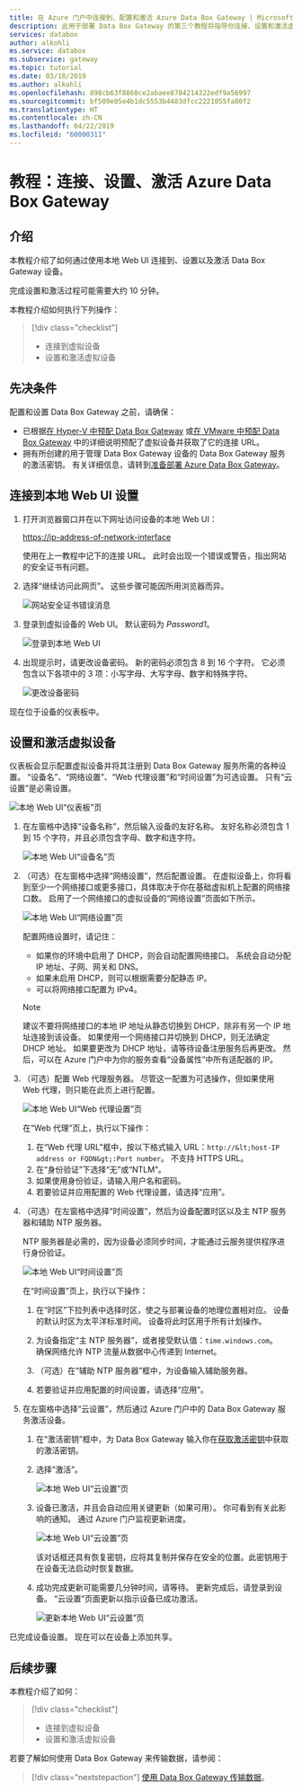 ```yaml
---
title: 在 Azure 门户中连接到、配置和激活 Azure Data Box Gateway | Microsoft Docs
description: 此用于部署 Data Box Gateway 的第三个教程将指导你连接、设置和激活虚拟设备。
services: databox
author: alkohli
ms.service: databox
ms.subservice: gateway
ms.topic: tutorial
ms.date: 03/18/2019
ms.author: alkohli
ms.openlocfilehash: 898cb63f8868ce2abaee8784214322edf9a56997
ms.sourcegitcommit: bf509e05e4b1dc5553b4483dfcc2221055fa80f2
ms.translationtype: HT
ms.contentlocale: zh-CN
ms.lasthandoff: 04/22/2019
ms.locfileid: "60000311"
---
```

# <a name="tutorial-connect-set-up-activate-azure-data-box-gateway"></a>教程：连接、设置、激活 Azure Data Box Gateway

## <a name="introduction"></a>介绍

本教程介绍了如何通过使用本地 Web UI 连接到、设置以及激活 Data Box Gateway 设备。 

完成设置和激活过程可能需要大约 10 分钟。 

本教程介绍如何执行下列操作：

> [!div class="checklist"]
> * 连接到虚拟设备
> * 设置和激活虚拟设备

## <a name="prerequisites"></a>先决条件

配置和设置 Data Box Gateway 之前，请确保：

* 已根据[在 Hyper-V 中预配 Data Box Gateway](data-box-gateway-deploy-provision-hyperv.md) 或[在 VMware 中预配 Data Box Gateway](data-box-gateway-deploy-provision-vmware.md) 中的详细说明预配了虚拟设备并获取了它的连接 URL。
* 拥有所创建的用于管理 Data Box Gateway 设备的 Data Box Gateway 服务的激活密钥。 有关详细信息，请转到[准备部署 Azure Data Box Gateway](data-box-gateway-deploy-prep.md)。


## <a name="connect-to-the-local-web-ui-setup"></a>连接到本地 Web UI 设置 

1. 打开浏览器窗口并在以下网址访问设备的本地 Web UI：
   
   [https://ip-address-of-network-interface](https://ip-address-of-network-interface)
   
   使用在上一教程中记下的连接 URL。 此时会出现一个错误或警告，指出网站的安全证书有问题。

2. 选择“继续访问此网页”。 这些步骤可能因所用浏览器而异。
   
    ![网站安全证书错误消息](./media/data-box-gateway-deploy-connect-setup-activate/image2.png)

3. 登录到虚拟设备的 Web UI。 默认密码为 *Password1*。 
   
    ![登录到本地 Web UI](./media/data-box-gateway-deploy-connect-setup-activate/image3.png)

4. 出现提示时，请更改设备密码。 新的密码必须包含 8 到 16 个字符。 它必须包含以下各项中的 3 项：小写字母、大写字母、数字和特殊字符。

    ![更改设备密码](./media/data-box-gateway-deploy-connect-setup-activate/image4.png)

现在位于设备的仪表板中。

## <a name="set-up-and-activate-the-virtual-device"></a>设置和激活虚拟设备
 
仪表板会显示配置虚拟设备并将其注册到 Data Box Gateway 服务所需的各种设置。 “设备名”、“网络设置”、“Web 代理设置”和“时间设置”为可选设置。 只有“云设置”是必需设置。
   
![本地 Web UI“仪表板”页](./media/data-box-gateway-deploy-connect-setup-activate/image5.png)

1. 在左窗格中选择“设备名称”，然后输入设备的友好名称。 友好名称必须包含 1 到 15 个字符，并且必须包含字母、数字和连字符。

    ![本地 Web UI“设备名”页](./media/data-box-gateway-deploy-connect-setup-activate/image6.png)

2. （可选）在左窗格中选择“网络设置”，然后配置设置。 在虚拟设备上，你将看到至少一个网络接口或更多接口，具体取决于你在基础虚拟机上配置的网络接口数。 启用了一个网络接口的虚拟设备的“网络设置”页面如下所示。
    
    ![本地 Web UI“网络设置”页](./media/data-box-gateway-deploy-connect-setup-activate/image7.png)
   
    配置网络设置时，请记住：

    - 如果你的环境中启用了 DHCP，则会自动配置网络接口。 系统会自动分配 IP 地址、子网、网关和 DNS。
    - 如果未启用 DHCP，则可以根据需要分配静态 IP。
    - 可以将网络接口配置为 IPv4。

     >[!NOTE] 
     > 建议不要将网络接口的本地 IP 地址从静态切换到 DHCP，除非有另一个 IP 地址连接到该设备。 如果使用一个网络接口并切换到 DHCP，则无法确定 DHCP 地址。 如果要更改为 DHCP 地址，请等待设备注册服务后再更改。 然后，可以在 Azure 门户中为你的服务查看“设备属性”中所有适配器的 IP。

3. （可选）配置 Web 代理服务器。 尽管这一配置为可选操作，但如果使用 Web 代理，则只能在此页上进行配置。
   
   ![本地 Web UI“Web 代理设置”页](./media/data-box-gateway-deploy-connect-setup-activate/image8.png)
   
   在“Web 代理”页上，执行以下操作：
   
   1. 在“Web 代理 URL”框中，按以下格式输入 URL：`http://&lt;host-IP address or FQDN&gt;:Port number`。 不支持 HTTPS URL。
   2. 在“身份验证”下选择“无”或“NTLM”。
   3. 如果使用身份验证，请输入用户名和密码。
   4. 若要验证并应用配置的 Web 代理设置，请选择“应用”。

4. （可选）在左窗格中选择“时间设置”，然后为设备配置时区以及主 NTP 服务器和辅助 NTP 服务器。 

    NTP 服务器是必需的，因为设备必须同步时间，才能通过云服务提供程序进行身份验证。
    
    ![本地 Web UI“时间设置”页](./media/data-box-gateway-deploy-connect-setup-activate/image9.png)
    
    在“时间设置”页上，执行以下操作：
    
    1. 在“时区”下拉列表中选择时区，使之与部署设备的地理位置相对应。
        设备的默认时区为太平洋标准时间。 设备将此时区用于所有计划操作。

    2. 为设备指定“主 NTP 服务器”，或者接受默认值：`time.windows.com`。   
        确保网络允许 NTP 流量从数据中心传递到 Internet。

    3. （可选）在“辅助 NTP 服务器”框中，为设备输入辅助服务器。

    4. 若要验证并应用配置的时间设置，请选择“应用”。

6. 在左窗格中选择“云设置”，然后通过 Azure 门户中的 Data Box Gateway 服务激活设备。
    
    1. 在“激活密钥”框中，为 Data Box Gateway 输入你在[获取激活密钥](data-box-gateway-deploy-prep.md#get-the-activation-key)中获取的激活密钥。

    2. 选择“激活”。
       
         ![本地 Web UI“云设置”页](./media/data-box-gateway-deploy-connect-setup-activate/image10a.png)
    
    3. 设备已激活，并且会自动应用关键更新（如果可用）。 你可看到有关此影响的通知。 通过 Azure 门户监视更新进度。

        ![本地 Web UI“云设置”页](./media/data-box-gateway-deploy-connect-setup-activate/image12.png)
        
        该对话框还具有恢复密钥，应将其复制并保存在安全的位置。此密钥用于在设备无法启动时恢复数据。


    4. 成功完成更新可能需要几分钟时间，请等待。 更新完成后，请登录到设备。 “云设置”页面更新以指示设备已成功激活。

        ![更新本地 Web UI“云设置”页](./media/data-box-gateway-deploy-connect-setup-activate/image13.png)

已完成设备设置。 现在可以在设备上添加共享。

## <a name="next-steps"></a>后续步骤

本教程介绍了如何：

> [!div class="checklist"]
> * 连接到虚拟设备
> * 设置和激活虚拟设备

若要了解如何使用 Data Box Gateway 来传输数据，请参阅：

> [!div class="nextstepaction"]
> [使用 Data Box Gateway 传输数据](./data-box-gateway-deploy-add-shares.md)。
